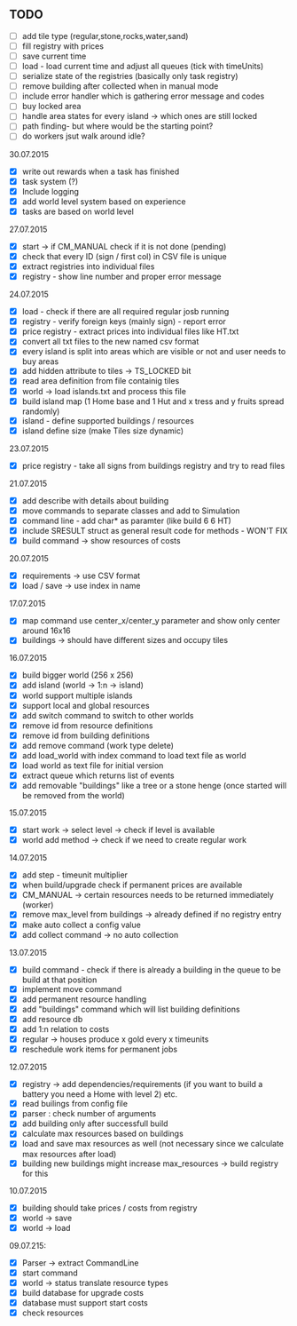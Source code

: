 TODO
------------------------------------------
- [ ] add tile type (regular,stone,rocks,water,sand)
- [ ] fill registry with prices
- [ ] save current time
- [ ] load - load current time and adjust all queues (tick with timeUnits)
- [ ] serialize state of the registries (basically only task registry)
- [ ] remove building after collected when in manual mode
- [ ] include error handler which is gathering error message and codes
- [ ] buy locked area
- [ ] handle area states for every island -> which ones are still locked
- [ ] path finding- but where would be the starting point?
- [ ] do workers jsut walk around idle?

30.07.2015
- [x] write out rewards when a task has finished
- [x] task system (?)
- [x] Include logging
- [x] add world level system based on experience
- [x] tasks are based on world level

27.07.2015
- [x] start -> if CM_MANUAL check if it is not done (pending)
- [x] check that every ID (sign / first col) in CSV file is unique
- [x] extract registries into individual files
- [x] registry - show line number and proper error message

24.07.2015
- [x] load - check if there are all required regular josb running
- [x] registry - verify foreign keys (mainly sign) - report error
- [x] price registry - extract prices into individual files like HT.txt
- [x] convert all txt files to the new named csv format
- [x] every island is split into areas which are visible or not and user needs to buy areas
- [x] add hidden attribute to tiles -> TS_LOCKED bit
- [x] read area definition from file containig tiles
- [x] world -> load islands.txt and process this file
- [x] build island map (1 Home base and 1 Hut and x tress and y fruits spread randomly)
- [x] island - define supported buildings / resources
- [x] island define size (make Tiles size dynamic)

23.07.2015
- [x] price registry - take all signs from buildings registry and try to read files

21.07.2015
- [x] add describe with details about building
- [x] move commands to separate classes and add to Simulation
- [x] command line - add char* as paramter (like build 6 6 HT)
- [x] include SRESULT struct as general result code for methods - WON'T FIX
- [x] build command -> show resources of costs

20.07.2015
- [x] requirements -> use CSV format
- [x] load / save -> use index in name

17.07.2015
- [x] map command use center_x/center_y parameter and show only center around 16x16
- [x] buildings -> should have different sizes and occupy tiles

16.07.2015
- [x] build bigger world (256 x 256)
- [x] add island (world -> 1:n -> island)
- [x] world support multiple islands
- [x] support local and global resources
- [x] add switch command to switch to other worlds
- [x] remove id from resource definitions
- [x] remove id from building definitions
- [x] add remove command (work type delete)
- [x] add load_world with index command to load text file as world
- [x] load world as text file for initial version
- [x] extract queue which returns list of events
- [x] add removable "buildings" like a tree or a stone henge (once started will be removed from the world)

15.07.2015
- [x] start work -> select level -> check if level is available
- [x] world add method -> check if we need to create regular work

14.07.2015
- [x] add step - timeunit multiplier
- [x] when build/upgrade check if permanent prices are available
- [x] CM_MANUAL -> certain resources needs to be returned immediately (worker)
- [x] remove max_level from buildings -> already defined if no registry entry
- [x] make auto collect a config value
- [x] add collect command -> no auto collection 

13.07.2015
- [x] build command - check if there is already a building in the queue to be build at that position
- [x] implement move command 
- [x] add permanent resource handling
- [x] add "buildings" command which will list building definitions
- [x] add resource db
- [x] add 1:n relation to costs
- [x] regular -> houses produce x gold every x timeunits
- [x] reschedule work items for permanent jobs

12.07.2015
- [x] registry -> add dependencies/requirements (if you want to build a battery you need a Home with level 2) etc.
- [x] read builings from config file
- [x] parser : check number of arguments
- [x] add building only after successfull build
- [x] calculate max resources based on buildings
- [x] load and save max resources as well (not necessary since we calculate max resources after load)
- [x] building new buildings might increase max_resources -> build registry for this

10.07.2015
- [x] building should take prices / costs from registry
- [x] world -> save
- [x] world -> load

09.07.215:
- [x] Parser -> extract CommandLine
- [x] start command
- [x] world -> status translate resource types
- [x] build database for upgrade costs
- [x] database must support start costs
- [x] check resources
